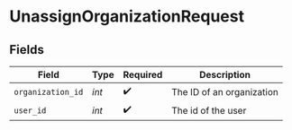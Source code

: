 # UnassignOrganizationRequest


## Fields

| Field                     | Type                      | Required                  | Description               |
| ------------------------- | ------------------------- | ------------------------- | ------------------------- |
| `organization_id`         | *int*                     | :heavy_check_mark:        | The ID of an organization |
| `user_id`                 | *int*                     | :heavy_check_mark:        | The id of the user        |